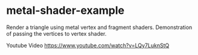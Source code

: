 # metal-shader-example
Render a triangle using metal vertex and fragment shaders. Demonstration of passing the vertices to vertex shader. 


Youtube Video https://www.youtube.com/watch?v=LQy7LuknStQ
